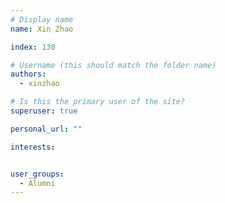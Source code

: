 ```yaml
---
# Display name
name: Xin Zhao

index: 130

# Username (this should match the folder name)
authors:
  - xinzhao

# Is this the primary user of the site?
superuser: true

personal_url: ""

interests:


user_groups:
  - Alumni
---
```

